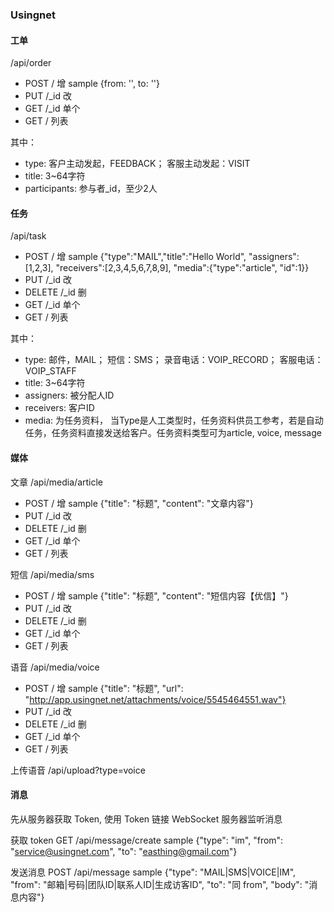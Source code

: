 ### Usingnet


#### 工单
/api/order

* POST      /       增    sample {from: '', to: ''}
* PUT       /_id    改
* GET       /_id    单个
* GET       /       列表

其中：
* type: 客户主动发起，FEEDBACK； 客服主动发起：VISIT
* title: 3~64字符
* participants: 参与者_id，至少2人


#### 任务
/api/task

* POST      /       增    sample {"type":"MAIL","title":"Hello World", "assigners":[1,2,3], "receivers":[2,3,4,5,6,7,8,9], "media":{"type":"article", "id":1}}
* PUT       /_id    改
* DELETE    /_id    删
* GET       /_id    单个
* GET       /       列表

其中：
* type: 邮件，MAIL； 短信：SMS； 录音电话：VOIP_RECORD； 客服电话：VOIP_STAFF
* title: 3~64字符
* assigners: 被分配人ID
* receivers: 客户ID
* media: 为任务资料， 当Type是人工类型时，任务资料供员工参考，若是自动任务，任务资料直接发送给客户。任务资料类型可为article, voice, message

#### 媒体
文章 /api/media/article

* POST      /       增    sample {"title": "标题", "content": "文章内容"}
* PUT       /_id    改
* DELETE    /_id    删
* GET       /_id    单个
* GET       /       列表

短信 /api/media/sms

* POST      /       增    sample {"title": "标题", "content": "短信内容【优信】"}
* PUT       /_id    改
* DELETE    /_id    删
* GET       /_id    单个
* GET       /       列表

语音 /api/media/voice

* POST      /       增    sample {"title": "标题", "url": "http://app.usingnet.net/attachments/voice/5545464551.wav"}
* PUT       /_id    改
* DELETE    /_id    删
* GET       /_id    单个
* GET       /       列表

上传语音 /api/upload?type=voice

#### 消息

先从服务器获取 Token, 使用 Token 链接 WebSocket 服务器监听消息 

获取 token GET /api/message/create    sample {"type": "im", "from": "service@usingnet.com", "to": "easthing@gmail.com"} 

发送消息 POST /api/message            sample {"type": "MAIL|SMS|VOICE|IM", "from": "邮箱|号码|团队ID|联系人ID|生成访客ID", "to": "同 from", "body": "消息内容"}


